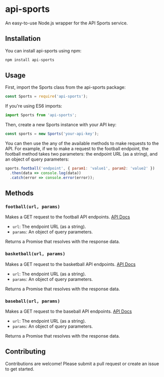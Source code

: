 # api-sports

An easy-to-use Node.js wrapper for the API Sports service.


## Installation

You can install api-sports using npm:

```bash
npm install api-sports
```

## Usage

First, import the Sports class from the api-sports package:

```javascript
const Sports = require('api-sports');
```

If you're using ES6 imports:

```javascript
import Sports from 'api-sports';
```

Then, create a new Sports instance with your API key:

```javascript
const sports = new Sports('your-api-key');
```

You can then use the any of the available methods to make requests to the API. For example, if we to make a request to the football endpoint, the football method takes two parameters: the endpoint URL (as a string), and an object of query parameters:

```javascript
sports.football('endpoint', { param1: 'value1', param2: 'value2' })
  .then(data => console.log(data))
  .catch(error => console.error(error));

```

## Methods

### `football(url, params)`

Makes a GET request to the football API endpoints.
[API Docs](https://rapidapi.com/api-sports/api/api-football/)

- `url`: The endpoint URL (as a string).
- `params`: An object of query parameters.

Returns a Promise that resolves with the response data.

### `basketball(url, params)`

Makes a GET request to the basketball API endpoints.
[API Docs](https://rapidapi.com/api-sports/api/api-basketball/)

- `url`: The endpoint URL (as a string).
- `params`: An object of query parameters.

Returns a Promise that resolves with the response data.

### `baseball(url, params)`

Makes a GET request to the baseball API endpoints.
[API Docs](https://rapidapi.com/api-sports/api/api-baseball/)

- `url`: The endpoint URL (as a string).
- `params`: An object of query parameters.

Returns a Promise that resolves with the response data.

## Contributing

Contributions are welcome! Please submit a pull request or create an issue to get started.
